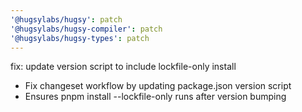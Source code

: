```yaml
---
'@hugsylabs/hugsy': patch
'@hugsylabs/hugsy-compiler': patch
'@hugsylabs/hugsy-types': patch
---
```


fix: update version script to include lockfile-only install

- Fix changeset workflow by updating package.json version script
- Ensures pnpm install --lockfile-only runs after version bumping